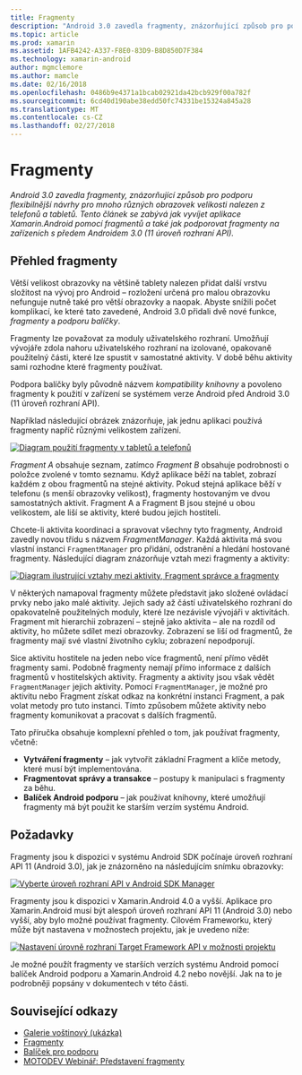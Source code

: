 ```yaml
---
title: Fragmenty
description: "Android 3.0 zavedla fragmenty, znázorňující způsob pro podporu flexibilnější návrhy pro mnoho různých obrazovek velikosti nalezen z telefonů a tabletů. Tento článek se zabývá jak vyvíjet aplikace Xamarin.Android pomocí fragmentů a také jak podporovat fragmenty na zařízeních s předem Androidem 3.0 (11 úroveň rozhraní API)."
ms.topic: article
ms.prod: xamarin
ms.assetid: 1AFB4242-A337-F8E0-83D9-B8D850D7F384
ms.technology: xamarin-android
author: mgmclemore
ms.author: mamcle
ms.date: 02/16/2018
ms.openlocfilehash: 0486b9e4371a1bcab02921da42bcb929f00a782f
ms.sourcegitcommit: 6cd40d190abe38edd50fc74331be15324a845a28
ms.translationtype: MT
ms.contentlocale: cs-CZ
ms.lasthandoff: 02/27/2018
---
```

# <a name="fragments"></a>Fragmenty

_Android 3.0 zavedla fragmenty, znázorňující způsob pro podporu flexibilnější návrhy pro mnoho různých obrazovek velikosti nalezen z telefonů a tabletů. Tento článek se zabývá jak vyvíjet aplikace Xamarin.Android pomocí fragmentů a také jak podporovat fragmenty na zařízeních s předem Androidem 3.0 (11 úroveň rozhraní API)._

## <a name="fragments-overview"></a>Přehled fragmenty

Větší velikost obrazovky na většině tablety nalezen přidat další vrstvu složitost na vývoj pro Android – rozložení určená pro malou obrazovku nefunguje nutně také pro větší obrazovky a naopak. Abyste snížili počet komplikací, ke které tato zavedené, Android 3.0 přidali dvě nové funkce, *fragmenty* a *podporu balíčky*.

Fragmenty lze považovat za moduly uživatelského rozhraní. Umožňují vývojáře zdola nahoru uživatelského rozhraní na izolované, opakovaně použitelný části, které lze spustit v samostatné aktivity. V době běhu aktivity sami rozhodne které fragmenty používat.

Podpora balíčky byly původně názvem *kompatibility knihovny* a povoleno fragmenty k použití v zařízení se systémem verze Android před Android 3.0 (11 úroveň rozhraní API).

Například následující obrázek znázorňuje, jak jednu aplikaci používá fragmenty napříč různými velikostem zařízení.

[![Diagram použití fragmenty v tabletů a telefonů](images/00.png)](images/00.png)

*Fragment A* obsahuje seznam, zatímco *Fragment B* obsahuje podrobnosti o položce zvolené v tomto seznamu. Když aplikace běží na tablet, zobrazí každém z obou fragmentů na stejné aktivity. Pokud stejná aplikace běží v telefonu (s menší obrazovky velikost), fragmenty hostovaným ve dvou samostatných aktivit. Fragment A a Fragment B jsou stejné u obou velikostem, ale liší se aktivity, které budou jejich hostiteli.

Chcete-li aktivita koordinaci a spravovat všechny tyto fragmenty, Android zavedly novou třídu s názvem *FragmentManager*. Každá aktivita má svou vlastní instanci `FragmentManager` pro přidání, odstranění a hledání hostované fragmenty. Následující diagram znázorňuje vztah mezi fragmenty a aktivity:

[![Diagram ilustrující vztahy mezi aktivity, Fragment správce a fragmenty](images/01.png)](images/01.png)

V některých namapoval fragmenty můžete představit jako složené ovládací prvky nebo jako malé aktivity. Jejich sady až částí uživatelského rozhraní do opakovatelně použitelných moduly, které lze nezávisle vývojáři v aktivitách. Fragment mít hierarchii zobrazení – stejně jako aktivita – ale na rozdíl od aktivity, ho můžete sdílet mezi obrazovky. Zobrazení se liší od fragmentů, že fragmenty mají své vlastní životního cyklu; zobrazení nepodporují.

Sice aktivitu hostitele na jeden nebo více fragmentů, není přímo vědět fragmenty sami. Podobně fragmenty nemají přímo informace z dalších fragmentů v hostitelských aktivity. Fragmenty a aktivity jsou však vědět `FragmentManager` jejich aktivity. Pomocí `FragmentManager`, je možné pro aktivitu nebo Fragment získat odkaz na konkrétní instanci Fragment, a pak volat metody pro tuto instanci. Tímto způsobem můžete aktivity nebo fragmenty komunikovat a pracovat s dalších fragmentů.

Tato příručka obsahuje komplexní přehled o tom, jak používat fragmenty, včetně:

-   **Vytváření fragmenty** – jak vytvořit základní Fragment a klíče metody, které musí být implementována.
-   **Fragmentovat správy a transakce** – postupy k manipulaci s fragmenty za běhu.
-   **Balíček Android podporu** – jak používat knihovny, které umožňují fragmenty má být použit ke starším verzím systému Android.


## <a name="requirements"></a>Požadavky

Fragmenty jsou k dispozici v systému Android SDK počínaje úroveň rozhraní API 11 (Android 3.0), jak je znázorněno na následujícím snímku obrazovky:

[![Vyberte úroveň rozhraní API v Android SDK Manager](images/02.png)](images/02.png)

Fragmenty jsou k dispozici v Xamarin.Android 4.0 a vyšší. Aplikace pro Xamarin.Android musí být alespoň úroveň rozhraní API 11 (Android 3.0) nebo vyšší, aby bylo možné používat fragmenty. Cílovém Frameworku, který může být nastavena v možnostech projektu, jak je uvedeno níže:

[![Nastavení úrovně rozhraní Target Framework API v možnosti projektu](images/03.png)](images/03.png)

Je možné použít fragmenty ve starších verzích systému Android pomocí balíček Android podporu a Xamarin.Android 4.2 nebo novější. Jak na to je podrobněji popsány v dokumentech v této části.


## <a name="related-links"></a>Související odkazy

- [Galerie voštinový (ukázka)](https://developer.xamarin.com/samples/monodroid/HoneycombGallery)
- [Fragmenty](http://developer.android.com/guide/topics/fundamentals/fragments.html)
- [Balíček pro podporu](http://developer.android.com/sdk/compatibility-library.html)
- [MOTODEV Webinář: Představení fragmenty](http://motodev.adobeconnect.com/p9h1aqk3ttn/)
